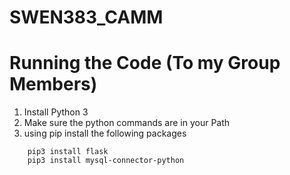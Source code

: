 # SWEN383_CAMM


# Running the Code (To my Group Members)

1. Install Python 3
2. Make sure the python commands are in your Path
3. using pip install the following packages
``` 
    pip3 install flask
    pip3 install mysql-connector-python
```